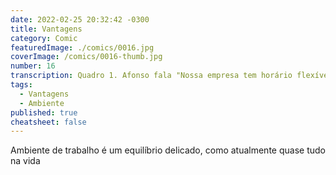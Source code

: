 ```yaml
---
date: 2022-02-25 20:32:42 -0300
title: Vantagens
category: Comic
featuredImage: ./comics/0016.jpg
coverImage: /comics/0016-thumb.jpg
number: 16
transcription: Quadro 1. Afonso fala "Nossa empresa tem horário flexível, ambiente dinâmico e inovador". Quadro 2. Msone fala "Por favor leia como hora extra não remunerada, falta de planejamento e modelo de negócio tradicional". Quadro 3. Afonso fala "Temos café a vontade para ajudar na sua disposição e produtividade". Quadro 4. Msone fala "O que foi? É isso mesmo, não crítico café grátis.".
tags:
  - Vantagens
  - Ambiente
published: true
cheatsheet: false
---
```


Ambiente de trabalho é um equilíbrio delicado, como atualmente quase tudo na vida

